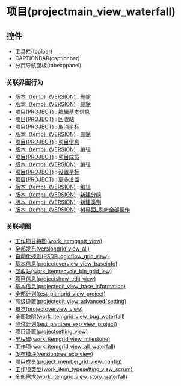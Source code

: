 # 项目(projectmain_view_waterfall)  <!-- {docsify-ignore-all} -->




<el-skeleton style="width:60%">
	<template #template>
		<div style="padding-bottom: 5px;">
			<div style="height:40px;display: flex;align-items: center;justify-content: space-between;">
				<el-skeleton style="width:250px;">
					<template #template>
						<el-tooltip content="分页栏">
							<div style="display: flex;align-items: center;justify-content:end">
								<el-skeleton-item variant="text" style="height:40px;width:80px"></el-skeleton-item>
								<el-skeleton-item variant="text" style="margin-left: 10px;height:40px;width:80px"></el-skeleton-item>
								<el-skeleton-item variant="text" style="margin-left: 10px;height:40px;width:80px"></el-skeleton-item>
							</div>
						</el-tooltip>
					</template>
				</el-skeleton>
			</div>
		</div>
		<el-tooltip content="导航区占位">
			<el-skeleton-item variant="p" style="height:300px"></el-skeleton-item>
		</el-tooltip>
	</template>
</el-skeleton>


## 控件
  * 工具栏(toolbar)
  * CAPTIONBAR(captionbar)
  * 分页导航面板(tabexppanel)


### 关联界面行为
  * [版本（temp）(VERSION)](module/ProjMgmt/Version) : [删除](module/ProjMgmt/Version#界面行为)
  * [版本（temp）(VERSION)](module/ProjMgmt/Version) : [删除](module/ProjMgmt/Version#界面行为)
  * [项目(PROJECT)](module/ProjMgmt/Project) : [编辑基本信息](module/ProjMgmt/Project#界面行为)
  * [项目(PROJECT)](module/ProjMgmt/Project) : [回收站](module/ProjMgmt/Project#界面行为)
  * [项目(PROJECT)](module/ProjMgmt/Project) : [取消星标](module/ProjMgmt/Project#界面行为)
  * [版本（temp）(VERSION)](module/ProjMgmt/Version) : [删除](module/ProjMgmt/Version#界面行为)
  * [项目(PROJECT)](module/ProjMgmt/Project) : [项目信息](module/ProjMgmt/Project#界面行为)
  * [版本（temp）(VERSION)](module/ProjMgmt/Version) : [编辑](module/ProjMgmt/Version#界面行为)
  * [项目(PROJECT)](module/ProjMgmt/Project) : [项目成员](module/ProjMgmt/Project#界面行为)
  * [版本（temp）(VERSION)](module/ProjMgmt/Version) : [编辑](module/ProjMgmt/Version#界面行为)
  * [项目(PROJECT)](module/ProjMgmt/Project) : [设置星标](module/ProjMgmt/Project#界面行为)
  * [项目(PROJECT)](module/ProjMgmt/Project) : [更多设置](module/ProjMgmt/Project#界面行为)
  * [版本（temp）(VERSION)](module/ProjMgmt/Version) : [编辑](module/ProjMgmt/Version#界面行为)
  * [版本（temp）(VERSION)](module/ProjMgmt/Version) : [新建分组](module/ProjMgmt/Version#界面行为)
  * [版本（temp）(VERSION)](module/ProjMgmt/Version) : [新建类别](module/ProjMgmt/Version#界面行为)
  * [版本（temp）(VERSION)](module/ProjMgmt/Version) : [树界面_刷新全部操作](module/ProjMgmt/Version#界面行为)

### 关联视图
  * [工作项甘特图(work_itemgantt_view)](app/view/work_itemgantt_view)
  * [全部发布(versiongrid_view_all)](app/view/versiongrid_view_all)
  * [自动化规则(PSDELogicflow_grid_view)](app/view/PSDELogicflow_grid_view)
  * [基本信息(projectoverview_view_baseinfo)](app/view/projectoverview_view_baseinfo)
  * [回收站(work_itemrecycle_bin_grid_iew)](app/view/work_itemrecycle_bin_grid_iew)
  * [项目信息(projectshow_edit_view)](app/view/projectshow_edit_view)
  * [基本信息(projectedit_view_base_information)](app/view/projectedit_view_base_information)
  * [全部计划(test_plangrid_view_project)](app/view/test_plangrid_view_project)
  * [高级设置(projectedit_view_advanced_setting)](app/view/projectedit_view_advanced_setting)
  * [概览(projectoverview_view)](app/view/projectoverview_view)
  * [全部缺陷(work_itemgrid_view_bug_waterfall)](app/view/work_itemgrid_view_bug_waterfall)
  * [测试计划(test_plantree_exp_view_project)](app/view/test_plantree_exp_view_project)
  * [项目设置(projectsetting_view)](app/view/projectsetting_view)
  * [里程碑(work_itemgrid_view_milestone)](app/view/work_itemgrid_view_milestone)
  * [工作项(work_itemgrid_view_all_waterfall)](app/view/work_itemgrid_view_all_waterfall)
  * [发布模块(versiontree_exp_view)](app/view/versiontree_exp_view)
  * [项目成员(project_membergrid_view_config)](app/view/project_membergrid_view_config)
  * [工作项类型(work_item_typesetting_view_scrum)](app/view/work_item_typesetting_view_scrum)
  * [全部需求(work_itemgrid_view_story_waterfall)](app/view/work_itemgrid_view_story_waterfall)

<script>
 const { createApp } = Vue
  createApp({
    data() {
      return {
        message: '!'
      }
    }
  }).use(ElementPlus).mount('#app')
</script>